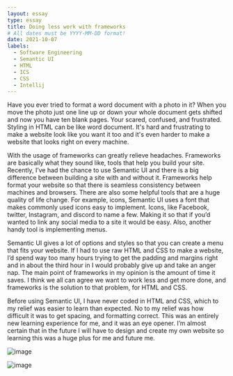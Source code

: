 ```yaml
---
layout: essay
type: essay
title: Doing less work with frameworks
# All dates must be YYYY-MM-DD format!
date: 2021-10-07
labels:
  - Software Engineering
  - Semantic UI
  - HTML
  - ICS
  - CSS
  - Intellij
---
```


Have you ever tried to format a word document with a photo in it? When you move the photo just one line up or down your whole document gets shifted and now you have ten blank pages. Your scared, confused, and frustrated. Styling in HTML can be like word document. It's hard and frustrating to make a website look like you want it too and it's even harder to make a website that looks right on every machine. 

With the usage of frameworks can greatly relieve headaches. Frameworks are basically what they sound like, tools that help you build your site. Recently, I’ve had the chance to use Semantic UI and there is a big difference between building a site with and without it. Frameworks help format your website so that there is seamless consistency between machines and browsers. There are also some helpful tools that are a huge quality of life change. For example, icons, Semantic UI uses a font that makes commonly used icons easy to implement. Icons, like Facebook, twitter, Instagram, and discord to name a few. Making it so that if you’d wanted to link any social media to a site it would be easy. Also, another handy tool is implementing menus. 

Semantic UI gives a lot of options and styles so that you can create a menu that fits your website.  If I had to use raw HTML and CSS to make a website, I’d spend way too many hours trying to get the padding and margins right and in about the third hour in I would probably give up and take an anger nap. The main point of frameworks in my opinion is the amount of time it saves. I think we all can agree we want to work less and get more done, and frameworks is the solution to that problem, for HTML and CSS. 

Before using Semantic UI, I have never coded in HTML and CSS, which to my relief was easier to learn than expected. No to my relief was how difficult it was to get spacing, and formatting correct. This was an entirely new learning experience for me, and it was an eye opener. I’m almost certain that in the future I will have to design and create my own website so learning this was a huge plus for me and future me. 

 ![image](https://user-images.githubusercontent.com/89873541/136514699-ab358859-10e0-409b-8eca-5dcc73feaa9d.png)

 ![image](https://user-images.githubusercontent.com/89873541/136514732-2939b038-f484-4041-a5f2-26c99ccfc16b.png)

